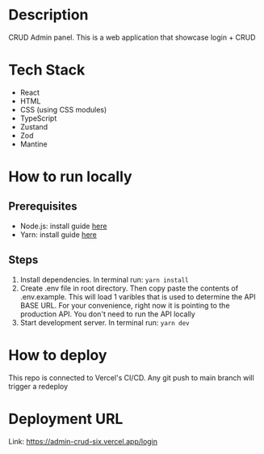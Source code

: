 # Description

CRUD Admin panel. This is a web application that showcase login + CRUD

# Tech Stack

- React
- HTML
- CSS (using CSS modules)
- TypeScript
- Zustand
- Zod
- Mantine

# How to run locally

## Prerequisites

- Node.js: install guide [here](https://nodejs.org/en/download/package-manager)
- Yarn: install guide [here](https://classic.yarnpkg.com/lang/en/docs/install/#windows-stable)

## Steps

1. Install dependencies. In terminal run: `yarn install`
2. Create .env file in root directory. Then copy paste the contents of .env.example. This will load 1 varibles that is used to determine the API BASE URL. For your convenience, right now it is pointing to the production API. You don't need to run the API locally
3. Start development server. In terminal run: `yarn dev`

# How to deploy

This repo is connected to Vercel's CI/CD. Any git push to main branch will trigger a redeploy

# Deployment URL

Link: https://admin-crud-six.vercel.app/login
